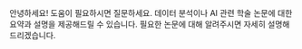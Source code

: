 안녕하세요! 도움이 필요하시면 질문하세요. 데이터 분석이나 AI 관련 학술 논문에 대한 요약과 설명을 제공해드릴 수 있습니다. 필요한 논문에 대해 알려주시면 자세히 설명해 드리겠습니다.